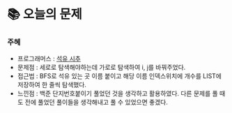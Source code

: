 # 📚 오늘의 문제

### 주혜
- 프로그래머스 : [석유 시추](https://school.programmers.co.kr/learn/courses/19344/lessons/242259)
- 문제점 : 세로로 탐색해야하는데 가로로 탐색하여 i, j를 바꿔주었다.
- 접근법 : BFS로 석유 있는 곳 이름 붙이고 해당 이름 인덱스위치에 개수를 LIST에 저장하여 한 줄씩 탐색했다.
- 느낀점 : 백준 단지번호붙이기 풀었던 것을 생각하고 활용하였다. 다른 문제를 풀 때도 전에 풀었던 풀이들을 생각해내고 풀 수 있었으면 좋겠다.
